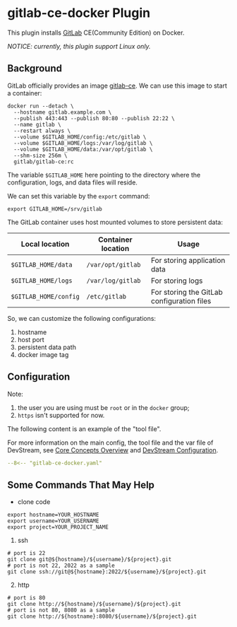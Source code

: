 # gitlab-ce-docker Plugin

This plugin installs [GitLab](https://about.gitlab.com/) CE(Community Edition) on Docker.

_NOTICE: currently, this plugin support Linux only._

## Background

GitLab officially provides an image [gitlab-ce](https://registry.hub.docker.com/r/gitlab/gitlab-ce). We can use this image to start a container:

```shell
docker run --detach \
  --hostname gitlab.example.com \
  --publish 443:443 --publish 80:80 --publish 22:22 \
  --name gitlab \
  --restart always \
  --volume $GITLAB_HOME/config:/etc/gitlab \
  --volume $GITLAB_HOME/logs:/var/log/gitlab \
  --volume $GITLAB_HOME/data:/var/opt/gitlab \
  --shm-size 256m \
  gitlab/gitlab-ce:rc
```

The variable `$GITLAB_HOME` here pointing to the directory where the configuration, logs, and data files will reside.

We can set this variable by the `export` command:

```shell
export GITLAB_HOME=/srv/gitlab
```

The GitLab container uses host mounted volumes to store persistent data:

| Local location        |Container location |                    Usage                   |
| --------------------- | ----------------- | ------------------------------------------ |
| `$GITLAB_HOME/data`   | `/var/opt/gitlab` | For storing application data               |
| `$GITLAB_HOME/logs`   | `/var/log/gitlab` | For storing logs                           |
| `$GITLAB_HOME/config` | `/etc/gitlab`     | For storing the GitLab configuration files |

So, we can customize the following configurations:

1. hostname
2. host port
3. persistent data path
4. docker image tag

## Configuration

Note: 
1. the user you are using must be `root` or in the `docker` group;
2. `https` isn't supported for now.

The following content is an example of the "tool file".

For more information on the main config, the tool file and the var file of DevStream, see [Core Concepts Overview](../core-concepts/overview.md) and [DevStream Configuration](../core-concepts/config.md).

```yaml
--8<-- "gitlab-ce-docker.yaml"
```

## Some Commands That May Help

- clone code

```shell
export hostname=YOUR_HOSTNAME
export username=YOUR_USERNAME
export project=YOUR_PROJECT_NAME
```

1. ssh

```shell
# port is 22
git clone git@${hostname}/${username}/${project}.git
# port is not 22, 2022 as a sample
git clone ssh://git@${hostname}:2022/${username}/${project}.git
```

2. http

```shell
# port is 80
git clone http://${hostname}/${username}/${project}.git
# port is not 80, 8080 as a sample
git clone http://${hostname}:8080/${username}/${project}.git
```
